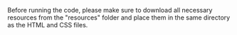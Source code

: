 Before running the code, please make sure to download all necessary resources from the "resources" folder and place them in the same directory as the HTML and CSS files.

